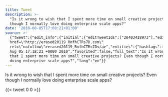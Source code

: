 ```yaml
---
title: Tweet
description: >-
  "Is it wrong to wish that I spent more time on small creative projects? Even
  though I normally love doing enterprise scale apps?"
date: '2010-08-05T17:08:21+01:00'
source: >-
  {"tweet":{"edit_info":{"initial":{"editTweetIds":["20403418973"],"editableUntil":"2010-08-05T18:18:21.000Z","editsRemaining":"5","isEditEligible":true}},"retweeted":false,"source":"<a
  href=\"http://erased20119_RnfhCTRs7D.com\"
  rel=\"nofollow\">erased20119_RnfhCTRs7D</a>","entities":{"hashtags":[],"symbols":[],"user_mentions":[],"urls":[]},"display_text_range":["0","127"],"favorite_count":"0","id_str":"20403418973","truncated":false,"retweet_count":"0","id":"20403418973","created_at":"Thu
  Aug 05 17:18:21 +0000 2010","favorited":false,"full_text":"Is it wrong to wish
  that I spent more time on small creative projects? Even though I normally love
  doing enterprise scale apps?","lang":"en"}}
---
```

Is it wrong to wish that I spent more time on small creative projects? Even though I normally love doing enterprise scale apps?
    
{{< tweet 0 0 >}}
    
